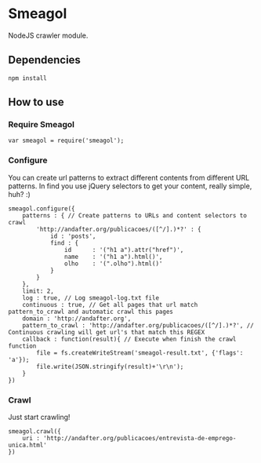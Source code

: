 # Smeagol #

NodeJS crawler module.

## Dependencies ##
    npm install


## How to use ##


### Require Smeagol ###
    var smeagol = require('smeagol');


### Configure ###
You can create url patterns to extract different contents from different URL patterns. In find you use jQuery selectors to get your content, really simple, huh? :)

    smeagol.configure({
        patterns : { // Create patterns to URLs and content selectors to crawl
            'http://andafter.org/publicacoes/([^/].)*?' : {
                id : 'posts',
                find : {
                    id      : '("h1 a").attr("href")',
                    name    : '("h1 a").html()',
                    olho    : '(".olho").html()'
                }
            }
        },
        limit: 2,
        log : true, // Log smeagol-log.txt file
        continuous : true, // Get all pages that url match pattern_to_crawl and automatic crawl this pages
        domain : 'http://andafter.org',
        pattern_to_crawl : 'http://andafter.org/publicacoes/([^/].)*?', // Continuous crawling will get url's that match this REGEX
        callback : function(result){ // Execute when finish the crawl function
            file = fs.createWriteStream('smeagol-result.txt', {'flags': 'a'});
            file.write(JSON.stringify(result)+'\r\n');
        }
    })


### Crawl ###
Just start crawling!

    smeagol.crawl({
    	uri : 'http://andafter.org/publicacoes/entrevista-de-emprego-unica.html'
    })
